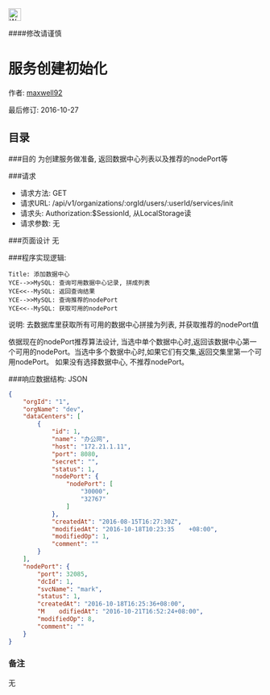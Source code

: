 <img src="http://kubernetes.io/kubernetes/img/warning.png" alt="WARNING" width="25" height="25"> 

####修改请谨慎

服务创建初始化
==============

作者: [maxwell92](https://github.com/maxwell92)

最后修订: 2016-10-27

目录
--------------
###目的
为创建服务做准备, 返回数据中心列表以及推荐的nodePort等

###请求

* 请求方法: GET 
* 请求URL: /api/v1/organizations/:orgId/users/:userId/services/init
* 请求头: Authorization:$SessionId, 从LocalStorage读 
* 请求参数: 无 


###页面设计 
无


###程序实现逻辑:
```Sequence
Title: 添加数据中心 
YCE-->>MySQL: 查询可用数据中心记录, 拼成列表 
YCE<<--MySQL: 返回查询结果
YCE-->>MySQL: 查询推荐的nodePort
YCE<<--MySQL: 获取可用的nodePort
```

说明: 
去数据库里获取所有可用的数据中心拼接为列表, 并获取推荐的nodePort值

依据现在的nodePort推荐算法设计, 当选中单个数据中心时,返回该数据中心第一个可用的nodePort。当选中多个数据中心时,如果它们有交集,返回交集里第一个可用nodePort。
如果没有选择数据中心, 不推荐nodePort。

###响应数据结构: 
JSON
```json
{
    "orgId": "1",
    "orgName": "dev",
    "dataCenters": [
        {
            "id": 1,
            "name": "办公网",
            "host": "172.21.1.11",
            "port": 8080,
            "secret": "",
            "status": 1,
            "nodePort": {
                "nodePort": [
                    "30000",
                    "32767"
                ]
            },
            "createdAt": "2016-08-15T16:27:30Z",
            "modifiedAt": "2016-10-18T10:23:35    +08:00",
            "modifiedOp": 1,
            "comment": ""
        }
    ],
    "nodePort": {
        "port": 32085,
        "dcId": 1,
        "svcName": "mark",
        "status": 1,
        "createdAt": "2016-10-18T16:25:36+08:00",
        "M    odifiedAt": "2016-10-21T16:52:24+08:00",
        "modifiedOp": 8,
        "comment": ""
    }
}
```


### 备注
无







